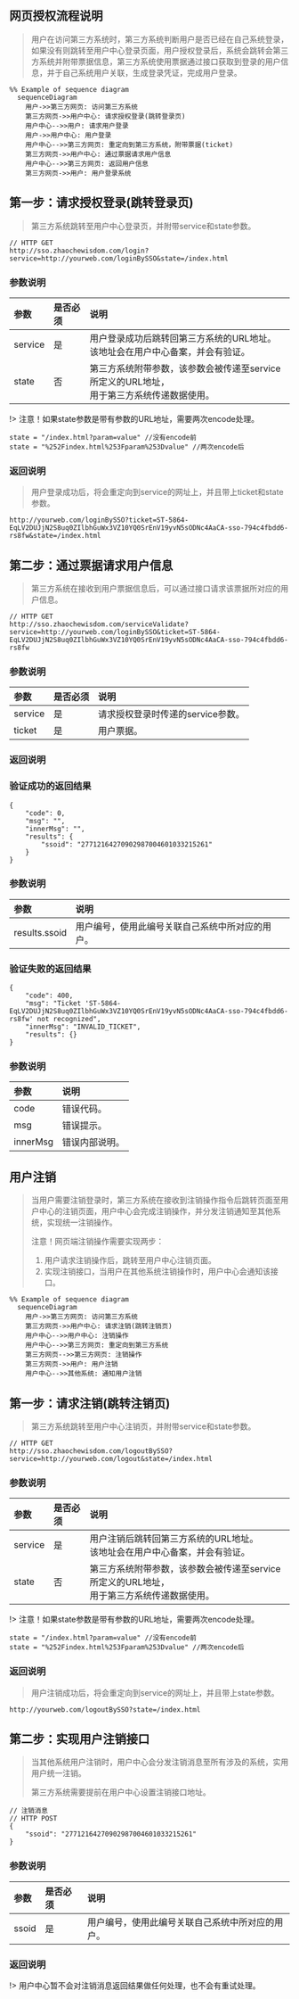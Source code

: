 ## 网页授权流程说明

> 用户在访问第三方系统时，第三方系统判断用户是否已经在自己系统登录，如果没有则跳转至用户中心登录页面，用户授权登录后，系统会跳转会第三方系统并附带票据信息，第三方系统使用票据通过接口获取到登录的用户信息，并于自己系统用户关联，生成登录凭证，完成用户登录。

```mermaid
%% Example of sequence diagram
  sequenceDiagram
    用户->>第三方网页: 访问第三方系统
    第三方网页->>用户中心: 请求授权登录(跳转登录页)
    用户中心-->>用户: 请求用户登录
    用户->>用户中心: 用户登录
    用户中心-->>第三方网页: 重定向到第三方系统，附带票据(ticket)
    第三方网页->>用户中心: 通过票据请求用户信息
    用户中心-->>第三方网页: 返回用户信息
    第三方网页->>用户: 用户登录系统
```



## 第一步：请求授权登录(跳转登录页)

> 第三方系统跳转至用户中心登录页，并附带service和state参数。

```
// HTTP GET
http://sso.zhaochewisdom.com/login?service=http://yourweb.com/loginBySSO&state=/index.html
```

### 参数说明

| 参数    | 是否必须 | 说明                                                         |
| :------ | :------- | :----------------------------------------------------------- |
| service | 是       | 用户登录成功后跳转回第三方系统的URL地址。<br />该地址会在用户中心备案，并会有验证。 |
| state   | 否       | 第三方系统附带参数，该参数会被传递至service所定义的URL地址，<br />用于第三方系统传递数据使用。 |

!> 注意！如果state参数是带有参数的URL地址，需要两次encode处理。

```
state = "/index.html?param=value" //没有encode前
state = "%252Findex.html%253Fparam%253Dvalue" //两次encode后
```

### 返回说明

> 用户登录成功后，将会重定向到service的网址上，并且带上ticket和state参数。

```
http://yourweb.com/loginBySSO?ticket=ST-5864-EqLV2DUJjN2S8uq0ZIlbhGuWx3VZ10YQ0SrEnV19yvN5sODNc4AaCA-sso-794c4fbdd6-rs8fw&state=/index.html
```



## 第二步：通过票据请求用户信息

> 第三方系统在接收到用户票据信息后，可以通过接口请求该票据所对应的用户信息。

```
// HTTP GET
http://sso.zhaochewisdom.com/serviceValidate?service=http://yourweb.com/loginBySSO&ticket=ST-5864-EqLV2DUJjN2S8uq0ZIlbhGuWx3VZ10YQ0SrEnV19yvN5sODNc4AaCA-sso-794c4fbdd6-rs8fw
```

### 参数说明

| 参数    | 是否必须 | 说明                              |
| :------ | :------- | :-------------------------------- |
| service | 是       | 请求授权登录时传递的service参数。 |
| ticket  | 是       | 用户票据。                        |

### 返回说明

### 验证成功的返回结果
```
{
	"code": 0,
	"msg": "",
	"innerMsg": "",
	"results": {
		"ssoid": "27712164270902987004601033215261"
	}
}
```

### 参数说明

| 参数          | 说明                                             |
| :------------ | :----------------------------------------------- |
| results.ssoid | 用户编号，使用此编号关联自己系统中所对应的用户。 |


### 验证失败的返回结果
```
{
    "code": 400,
    "msg": "Ticket 'ST-5864-EqLV2DUJjN2S8uq0ZIlbhGuWx3VZ10YQ0SrEnV19yvN5sODNc4AaCA-sso-794c4fbdd6-rs8fw' not recognized",
    "innerMsg": "INVALID_TICKET",
    "results": {}
}
```
### 参数说明

| 参数     | 说明           |
| :------- | :------------- |
| code     | 错误代码。     |
| msg      | 错误提示。     |
| innerMsg | 错误内部说明。 |



## 用户注销

> 当用户需要注销登录时，第三方系统在接收到注销操作指令后跳转页面至用户中心的注销页面，用户中心会完成注销操作，并分发注销通知至其他系统，实现统一注销操作。
> 
> 注意！网页端注销操作需要实现两步：
> 1. 用户请求注销操作后，跳转至用户中心注销页面。
> 2. 实现注销接口，当用户在其他系统注销操作时，用户中心会通知该接口。

```mermaid
%% Example of sequence diagram
  sequenceDiagram
    用户->>第三方网页: 访问第三方系统
    第三方网页->>用户中心: 请求注销(跳转注销页)
    用户中心-->>用户中心: 注销操作
    用户中心-->>第三方网页: 重定向到第三方系统
    第三方网页-->>第三方网页: 注销操作
    第三方网页->>用户: 用户注销
    用户中心-->>其他系统: 通知用户注销
```



## 第一步：请求注销(跳转注销页)

> 第三方系统跳转至用户中心注销页，并附带service和state参数。

```
// HTTP GET
http://sso.zhaochewisdom.com/logoutBySSO?service=http://yourweb.com/logout&state=/index.html
```

### 参数说明

| 参数    | 是否必须 | 说明                                                         |
| :------ | :------- | :----------------------------------------------------------- |
| service | 是       | 用户注销后跳转回第三方系统的URL地址。<br />该地址会在用户中心备案，并会有验证。 |
| state   | 否       | 第三方系统附带参数，该参数会被传递至service所定义的URL地址，<br />用于第三方系统传递数据使用。 |

!> 注意！如果state参数是带有参数的URL地址，需要两次encode处理。

```
state = "/index.html?param=value" //没有encode前
state = "%252Findex.html%253Fparam%253Dvalue" //两次encode后
```

### 返回说明

> 用户注销成功后，将会重定向到service的网址上，并且带上state参数。

```
http://yourweb.com/logoutBySSO?state=/index.html
```


## 第二步：实现用户注销接口

> 当其他系统用户注销时，用户中心会分发注销消息至所有涉及的系统，实用用户统一注销。
>
> 第三方系统需要提前在用户中心设置注销接口地址。

```
// 注销消息
// HTTP POST
{
	"ssoid": "27712164270902987004601033215261"
}
```

### 参数说明

| 参数  | 是否必须 | 说明                                             |
| :---- | :------- | :----------------------------------------------- |
| ssoid | 是       | 用户编号，使用此编号关联自己系统中所对应的用户。 |

### 返回说明

!> 用户中心暂不会对注销消息返回结果做任何处理，也不会有重试处理。